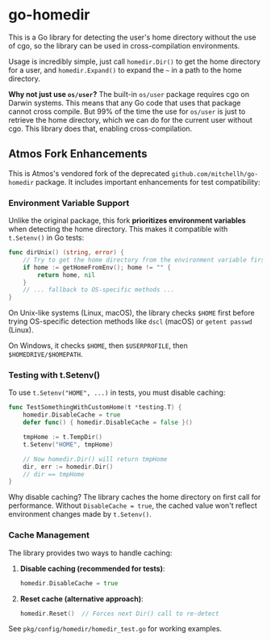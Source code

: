 # go-homedir

This is a Go library for detecting the user's home directory without
the use of cgo, so the library can be used in cross-compilation environments.

Usage is incredibly simple, just call `homedir.Dir()` to get the home directory
for a user, and `homedir.Expand()` to expand the `~` in a path to the home
directory.

**Why not just use `os/user`?** The built-in `os/user` package requires
cgo on Darwin systems. This means that any Go code that uses that package
cannot cross compile. But 99% of the time the use for `os/user` is just to
retrieve the home directory, which we can do for the current user without
cgo. This library does that, enabling cross-compilation.

## Atmos Fork Enhancements

This is Atmos's vendored fork of the deprecated `github.com/mitchellh/go-homedir` package.
It includes important enhancements for test compatibility:

### Environment Variable Support

Unlike the original package, this fork **prioritizes environment variables** when detecting
the home directory. This makes it compatible with `t.Setenv()` in Go tests:

```go
func dirUnix() (string, error) {
    // Try to get the home directory from the environment variable first
    if home := getHomeFromEnv(); home != "" {
        return home, nil
    }
    // ... fallback to OS-specific methods ...
}
```

On Unix-like systems (Linux, macOS), the library checks `$HOME` first before trying
OS-specific detection methods like `dscl` (macOS) or `getent passwd` (Linux).

On Windows, it checks `$HOME`, then `$USERPROFILE`, then `$HOMEDRIVE/$HOMEPATH`.

### Testing with t.Setenv()

To use `t.Setenv("HOME", ...)` in tests, you must disable caching:

```go
func TestSomethingWithCustomHome(t *testing.T) {
    homedir.DisableCache = true
    defer func() { homedir.DisableCache = false }()

    tmpHome := t.TempDir()
    t.Setenv("HOME", tmpHome)

    // Now homedir.Dir() will return tmpHome
    dir, err := homedir.Dir()
    // dir == tmpHome
}
```

Why disable caching? The library caches the home directory on first call for performance.
Without `DisableCache = true`, the cached value won't reflect environment changes made by
`t.Setenv()`.

### Cache Management

The library provides two ways to handle caching:

1. **Disable caching (recommended for tests)**:
   ```go
   homedir.DisableCache = true
   ```

2. **Reset cache (alternative approach)**:
   ```go
   homedir.Reset()  // Forces next Dir() call to re-detect
   ```

See `pkg/config/homedir/homedir_test.go` for working examples.
